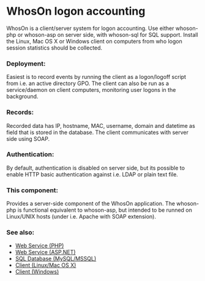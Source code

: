 # WhosOn logon accounting

WhosOn is a client/server system for logon accounting. Use either whoson-php 
or whoson-asp on server side, with whoson-sql for SQL support. Install the 
Linux, Mac OS X or Windows client on computers from who logon session statistics 
should be collected.

### Deployment:

Easiest is to record events by running the client as a logon/logoff script 
from i.e. an active directory GPO. The client can also be run as a service/daemon 
on client computers, monitoring user logons in the background.

### Records:

Recorded data has IP, hostname, MAC, username, domain and datetime as field
that is stored in the database. The client communicates with server side using
SOAP.

### Authentication:

By default, authentication is disabled on server side, but its possible to
enable HTTP basic authentication against i.e. LDAP or plain text file.

### This component:

Provides a server-side component of the WhosOn application. The whoson-php is 
functional equivalent to whoson-asp, but intended to be runned on Linux/UNIX 
hosts (under i.e. Apache with SOAP extension).

### See also:

* [Web Service (PHP)](https://github.com/nowisesys/whoson-php)
* [Web Service (ASP.NET)](https://github.com/nowisesys/whoson-asp)
* [SQL Database (MySQL/MSSQL)](https://github.com/nowisesys/whoson-sql)
* [Client (Linux/Mac OS X)](https://github.com/nowisesys/whoson-linux)
* [Client (Windows)](https://github.com/nowisesys/whoson-windows)
